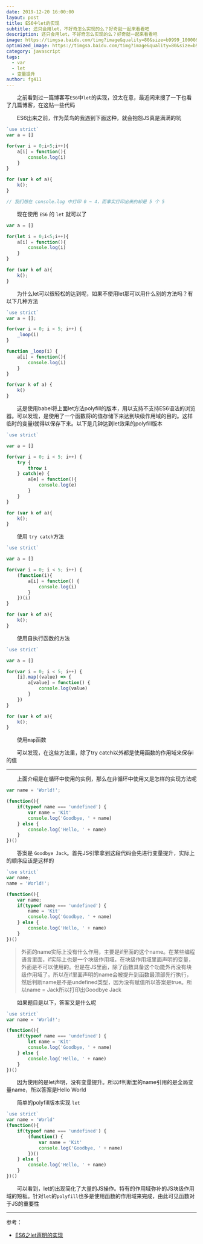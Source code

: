 ```yaml
---
date: 2019-12-20 16:00:00
layout: post
title: ES6中let的实现
subtitle: 还只会用let，不好奇怎么实现的么？好奇就一起来看看吧
description: 还只会用let，不好奇怎么实现的么？好奇就一起来看看吧
image: https://timgsa.baidu.com/timg?image&quality=80&size=b9999_10000&sec=1576840386413&di=065306b0c63868bcb6b7fed421d7e4f3&imgtype=0&src=http%3A%2F%2Fpic.gamersky.com%2Fdown%2Findex%3Furl%3Dhttps%3A%2F%2Fimg1.gamersky.com%2Fupimg%2Fpic%2F2018%2F09%2F30%2F201809301147136080.jpg
optimized_image: https://timgsa.baidu.com/timg?image&quality=80&size=b9999_10000&sec=1576840386413&di=065306b0c63868bcb6b7fed421d7e4f3&imgtype=0&src=http%3A%2F%2Fpic.gamersky.com%2Fdown%2Findex%3Furl%3Dhttps%3A%2F%2Fimg1.gamersky.com%2Fupimg%2Fpic%2F2018%2F09%2F30%2F201809301147136080.jpg
category: javascript
tags:
  - var
  - let
  - 变量提升
author: fg411
---
```


　　之前看到过一篇博客写`ES6`中`let`的实现，没太在意，最近闲来搜了一下也看了几篇博客，在这贴一些代码

　　ES6出来之前，作为菜鸟的我遇到下面这种，就会抱怨JS真是满满的坑

```javascript
`use strict`
var a = []

for(var i = 0;i<5;i++){
    a[i] = function(){
        console.log(i)
    }
}

for (var k of a){
    k();
}

// 我们想在 console.log 中打印 0 ~ 4，而事实打印出来的却是 5 个 5
```

　　现在使用 `ES6` 的 `let` 就可以了
```javascript
var a = []

for(let i = 0;i<5;i++){
    a[i] = function(){
        console.log(i)
    }
}

for (var k of a){
    k();
}
```

　　为什么let可以很轻松的达到呢，如果不使用let那可以用什么别的方法吗？有以下几种方法

```javascript
`use strict`
var a = [];

for(var i = 0; i < 5; i++) {
    _loop(i)
}

function _loop(i) {
    a[i] = function(){
        console.log(i)
    }
}

for(var k of a) {
    k()
}
```
　　这是使用babel将上面let方法polyfill的版本，用以支持不支持ES6语法的浏览器。可以发现，是使用了一个函数将i的值存储下来达到块级作用域的目的。这样临时的变量i就得以保存下来。以下是几钟达到let效果的polyfill版本

```javascript
`use strict`

var a = []

for(var i = 0; i < 5; i++) {
    try {
        throw i
    } catch(e) {
        a[e] = function(){
            console.log(e)
        }
    }
}

for (var k of a){
    k();
}

```
　　使用 `try catch`方法

```javascript
`use strict`

var a = []

for(var i = 0; i < 5; i++) {
    (function(i){
        a[i] = function() {
            console.log(i)
        }
    })(i)
}

for (var k of a){
    k();
}
```
　　使用自执行函数的方法

```javascript
`use strict`

var a = []

for(var i = 0; i < 5; i++) {
    [i].map((value) => {
        a[value] = function() {
            console.log(value)
        }
    })
}

for (var k of a){
    k();
}
```
　　使用`map`函数

　　可以发现，在这些方法里，除了try catch以外都是使用函数的作用域来保存i的值

-----

　　上面介绍是在循环中使用的实例，那么在非循环中使用又是怎样的实现方法呢

```javascript
var name = 'World!';

(function(){
    if(typeof name === 'undefined') {
        var name = 'Kit'
        console.log('Goodbye, ' + name)
    } else {
        console.log('Hello, ' + name)
    }
})()
```

　　答案是 `Goodbye Jack`。首先JS引擎拿到这段代码会先进行变量提升，实际上的顺序应该是这样的

```javascript
`use strict`
var name;
name = 'World!';

(function(){
    var name;
    if(typeof name === 'undefined') {
        name = 'Kit'
        console.log('Goodbye, ' + name)
    } else {
        console.log('Hello, ' + name)
    }
})()
```

>外面的name实际上没有什么作用，主要是if里面的这个name。在某些编程语言里面，if实际上也是一个块级作用域，在块级作用域里面声明的变量，外面是不可以使用的。但是在JS里面，除了函数具备这个功能外再没有块级作用域了。所以在if里面声明的name会被提升到函数最顶部先行执行，然后判断name是不是undefined类型，因为没有赋值所以答案是true。所以name = Jack所以打印出Goodbye Jack

　　如果题目是以下，答案又是什么呢

```javascript
`use strict`
var name = 'World!';

(function(){
    if(typeof name === 'undefined') {
        let name = 'Kit'
        console.log('Goodbye, ' + name)
    } else {
        console.log('Hello, ' + name)
    }
})()
```
　　因为使用的是let声明，没有变量提升。所以if判断里的name引用的是全局变量name，所以答案是Hello World

　　简单的polyfill版本实现 `let`

```javascript
`use strict`
var name = 'World'
(function(){
    if(typeof name === 'undefined') {
        (function() {
            var name = 'Kit'
            console.log('Goodbye, ' + name)
        })()
    } else {
        console.log('Hello, ' + name)
    }
})()
```

　　可以看到，let的出现简化了大量的JS操作。特有的作用域弥补的JS块级作用域的短板。针对`let`的`polyfill`也多是使用函数的作用域来完成，由此可见函数对于JS的重要性

-----

参考：
 - [ES6之let声明的实现](https://blog.csdn.net/qq_32758013/article/details/79574558)
